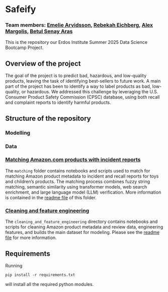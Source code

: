 # Safeify
### Team members: [Emelie Arvidsson](https://github.com/EmmiArwid), [Rebekah Eichberg](https://github.com/rebekah-eichberg), [Alex Margolis](https://github.com/almargo), [Betul Senay Aras](https://github.com/betsenara) 

This is the repository our Erdos Institute Summer 2025 Data Science Bootcamp Project.

## Overview of the project
The goal of the project is to predict bad, hazardous, and low-quality products, leaving the task of identifying best-sellers to future work. A main part of the
project has been to identify a way to label products as bad, low-quality, or hazardous. We addressed this challenge by leveraging the U.S. Consumer
Product Safety Commission (CPSC) database, using both recall and complaint reports to identify harmful products.

## Structure of the repository

### Modelling

### Data

### [Matching Amazon.com products with incident reports](matching/)
The ``matching`` folder contains notebooks and scripts used to match for matching Amazon product metadata to incident and recall reports for toys and children’s products. The matching process combines fuzzy string matching, semantic similarity using transformer models, web search enrichment, and large language model (LLM) verification.
More information is contained in the [readme file](matching/) of this folder.

### [Cleaning and feature engineering](cleaning_and_feature_engineering/)
The `cleaning_and_feature_engineering` directory contains notebooks and scripts for cleaning Amazon product metadata and review data, engineering features, and builds the main dataset for modeling. Please see the [readme file](cleaning_and_feature_engineering/) for more information.


## Requirements
Running 
```
pip install -r requirements.txt
```
will install all the required python modules.
